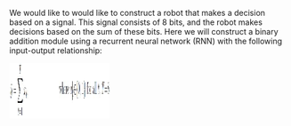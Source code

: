 We would like to would like to construct a robot that makes a decision based on a signal. This signal consists of 8 bits, and the robot makes decisions based on the sum of these bits. Here we will construct a binary addition
module using a recurrent neural network (RNN) with the following input-output relationship:
 
 <img src="./Files/Images/relationRnn.JPG" alt="test" height="100" width="180"> 
